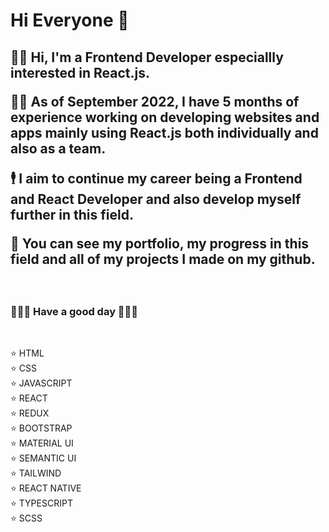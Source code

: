 <h1> Hi Everyone 🌸 </h1>

<h2> 🙋‍♀️ Hi, I'm a Frontend Developer especiallly interested in React.js.  </br>

👩‍💻 As of September 2022, I have 5 months of experience working on developing websites and apps mainly using React.js both individually and also as a team. </br> 

🕴 I aim to continue my career being a Frontend and React Developer and also develop myself further in this field. </br>

🪪 You can see my portfolio, my progress in this field and all of my projects I made on my github. </h2> </br>

<h3> 🧙🏽‍♀️ Have a good day 🧙🏽‍♀️ </h3> </br>


⭐️  HTML </br>
⭐️  CSS </br>
⭐️  JAVASCRIPT </br>
⭐️  REACT </br>
⭐️  REDUX </br>
⭐️  BOOTSTRAP </br>
⭐️  MATERIAL UI </br>
⭐️  SEMANTIC UI </br>
⭐️  TAILWIND </br>
⭐️  REACT NATIVE </br>
⭐️  TYPESCRIPT </br>
⭐️  SCSS </br>
